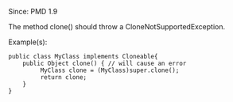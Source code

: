 Since: PMD 1.9

The method clone() should throw a CloneNotSupportedException.

Example(s):
```
public class MyClass implements Cloneable{
    public Object clone() { // will cause an error
         MyClass clone = (MyClass)super.clone();
         return clone;
    }
}
```
